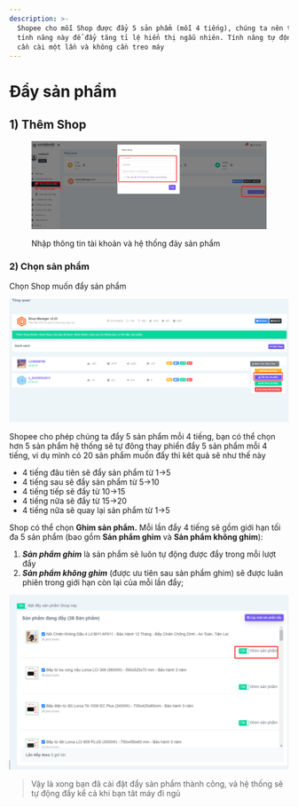 ```yaml
---
description: >-
  Shopee cho mỗi Shop được đẩy 5 sản phẩm (mỗi 4 tiếng), chúng ta nên tận dụng
  tính năng này để đẩy tăng tỉ lệ hiển thị ngẫu nhiên. Tính năng tự động này chỉ
  cần cài một lần và không cần treo máy
---
```


# Đẩy sản phẩm

## 1) Thêm Shop

<figure><img src="../../.gitbook/assets/image (5) (1) (2).png" alt=""><figcaption><p>Nhập thông tin tài khoản và hệ thống đảy sản phẩm</p></figcaption></figure>

### 2) Chọn sản phẩm

Chọn Shop muốn đẩy sản phẩm

![Chọn](<../../.gitbook/assets/image (21).png>)

Shopee cho phép chúng ta đẩy 5 sản phẩm mỗi 4 tiếng, bạn có thể chọn hơn 5 sản phẩm hệ thống sẽ tự đông thay phiển đẩy 5 sản phẩm mỗi 4 tiếng, vi dụ mình có 20 sản phẩm muốn đẩy thì kêt quả sẽ như thế này

* 4 tiếng đâu tiên sẽ đẩy sản phẩm từ 1->5
* 4 tiếng sau sẽ đẩy sản phẩm từ 5->10
* 4 tiếng tiếp sẽ đẩy từ 10->15
* 4 tiếng nữa sẽ đẩy từ 15->20
* 4 tiếng nữa sẽ quay lại sản phẩm từ 1->5

Shop có thể chọn **Ghim sản phẩm.** Mỗi lần đẩy 4 tiếng sẽ gồm giới hạn tối đa 5 sản phẩm (bao gồm **Sản phẩm ghim** và **Sản phẩm không ghim**):

1. _**Sản phẩm ghim**_ là sản phẩm sẽ luôn tự động được đẩy trong mỗi lượt đẩy
2. _**Sản phẩm không ghim**_ (được ưu tiên sau sản phẩm ghim) sẽ được luân phiên trong giới hạn còn lại của mỗi lần đẩy;

![Chọn sản phẩm Đẩy](<../../.gitbook/assets/image (275).png>)

> Vậy là xong bạn đã cài đặt đẩy sản phẩm thành công, và hệ thống sẽ tự động đẩy kể cả khi bạn tăt máy đi ngủ
